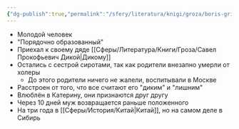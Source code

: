 ```yaml
---
{"dg-publish":true,"permalink":"/sfery/literatura/knigi/groza/boris-grigorevich/","tags":["book"]}
---
```


- Молодой человек
- "Порядочно образованный"
- Приехал к своему дяде [[Сферы/Литература/Книги/Гроза/Савел Прокофьевич Дикой\|Дикому]]
- Остались с сестрой сиротами, так как родители внезапно умерли от холеры
	- До этого родители ничего не жалели, воспитывали в Москве
- Расстроен от того, что все считают его "диким" и "лишним"
- Влюблён в Катерину, они признаются друг другу
- Через 10 дней муж возвращается раньше положенного
- На три года в [[Сферы/История/Китай\|Китай]], но на самом деле в Сибирь 
